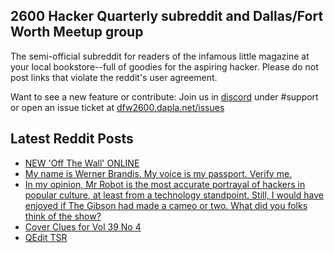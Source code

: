 ## 2600 Hacker Quarterly subreddit and Dallas/Fort Worth Meetup group
The semi-official subreddit for readers of the infamous little magazine at your local bookstore--full of goodies for the aspiring hacker. Please do not post links that violate the reddit's user agreement.

Want to see a new feature or contribute: 
Join us in [discord](https://dfw2600.dapla.net/chat) under #support or open an issue ticket at [dfw2600.dapla.net/issues](https://dfw2600.dapla.net/issues)

## Latest Reddit Posts
<!-- BLOG-POST-LIST:START -->
- [NEW 'Off The Wall' ONLINE](https://2600.com/wall/28-02-2023)
- [My name is Werner Brandis. My voice is my passport. Verify me.](https://www.reddit.com/r/2600/comments/11djutl/my_name_is_werner_brandis_my_voice_is_my_passport/)
- [In my opinion, Mr Robot is the most accurate portrayal of hackers in popular culture, at least from a technology standpoint. Still, I would have enjoyed if The Gibson had made a cameo or two. What did you folks think of the show?](https://www.reddit.com/r/2600/comments/11871fn/in_my_opinion_mr_robot_is_the_most_accurate/)
- [Cover Clues for Vol 39 No 4](https://www.reddit.com/r/2600/comments/117srmu/cover_clues_for_vol_39_no_4/)
- [QEdit TSR](https://www.reddit.com/r/2600/comments/1151v82/qedit_tsr/)
<!-- BLOG-POST-LIST:END -->
